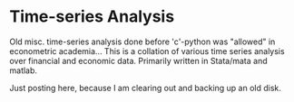# Time-series Analysis
Old misc. time-series analysis done before 'c'-python was "allowed" in econometric academia...
This is a collation of various time series analysis over financial and economic data. 
Primarily written in Stata/mata and matlab. 

Just posting here, because I am clearing out and backing up an old disk.
